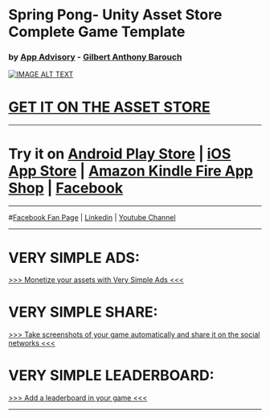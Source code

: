 
# Spring Pong- Unity Asset Store Complete Game Template
### by  [App Advisory][FacebookFanPage] - [Gilbert Anthony Barouch][Linkedin]

[![IMAGE ALT TEXT](http://img.youtube.com/vi/2WIBe_w4fJY/0.jpg)](http://www.youtube.com/watch?v=2WIBe_w4fJY " Spring Pong Unity Asset Store Preview")

# [GET IT ON THE ASSET STORE][AssetStoreLink]
-----

# Try it on [Android Play Store][AndroidLink] | [iOS App Store][iOSLink] |  [Amazon Kindle Fire App Shop][AmazonLink] | [Facebook][FacebookLink]


----

#[Facebook Fan Page][FacebookFanPage] | [Linkedin][Linkedin] | [Youtube Channel][YoutubeChannel]

----

# VERY SIMPLE ADS:

[>>> Monetize your assets with Very Simple Ads <<<][VSADS]

# VERY SIMPLE SHARE:

[>>> Take screenshots of your game automatically and share it on the social networks <<<][VSShare]

# VERY SIMPLE LEADERBOARD:

[>>> Add a leaderboard in your game <<<][VSLEADERBOARD]

----

[VSShare]:   http://u3d.as/u3N
[VSLEADERBOARD]:   http://u3d.as/qxf
[VSADS]:   http://u3d.as/oWD
[AssetStoreLink]: https://www.assetstore.unity3d.com/en/#!/content/57977
[AndroidLink]: https://play.google.com/store/apps/details?id=com.appadvisory.springpong
[iOSLink]: https://itunes.apple.com/us/app/spring-pong-oo/id1097838128?l=fr&ls=1&mt=8
 [AmazonLink]: http://www.amazon.fr/dp/B01DPUKYV6
[FacebookLink]: https://apps.facebook.com/springpong
[Linkedin]:   https://www.linkedin.com/in/ganbarouch
[FacebookFanPage]:   https://facebook.com/appadvisory
[YoutubeChannel]:   https://www.youtube.com/channel/UC5cMgK5r_rzTiarF-So3Rtg?spfreload=5
